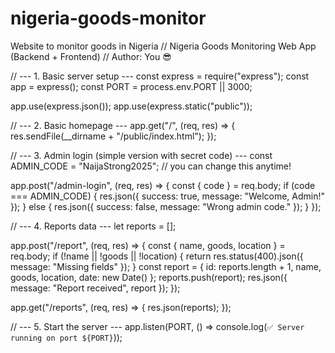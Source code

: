 # nigeria-goods-monitor
Website to monitor goods in Nigeria
// Nigeria Goods Monitoring Web App (Backend + Frontend)
// Author: You 😎

// --- 1. Basic server setup ---
const express = require("express");
const app = express();
const PORT = process.env.PORT || 3000;

app.use(express.json());
app.use(express.static("public"));

// --- 2. Basic homepage ---
app.get("/", (req, res) => {
  res.sendFile(__dirname + "/public/index.html");
});

// --- 3. Admin login (simple version with secret code) ---
const ADMIN_CODE = "NaijaStrong2025"; // you can change this anytime!

app.post("/admin-login", (req, res) => {
  const { code } = req.body;
  if (code === ADMIN_CODE) {
    res.json({ success: true, message: "Welcome, Admin!" });
  } else {
    res.json({ success: false, message: "Wrong admin code." });
  }
});

// --- 4. Reports data ---
let reports = [];

app.post("/report", (req, res) => {
  const { name, goods, location } = req.body;
  if (!name || !goods || !location) {
    return res.status(400).json({ message: "Missing fields" });
  }
  const report = { id: reports.length + 1, name, goods, location, date: new Date() };
  reports.push(report);
  res.json({ message: "Report received", report });
});

app.get("/reports", (req, res) => {
  res.json(reports);
});

// --- 5. Start the server ---
app.listen(PORT, () => console.log(`✅ Server running on port ${PORT}`));
